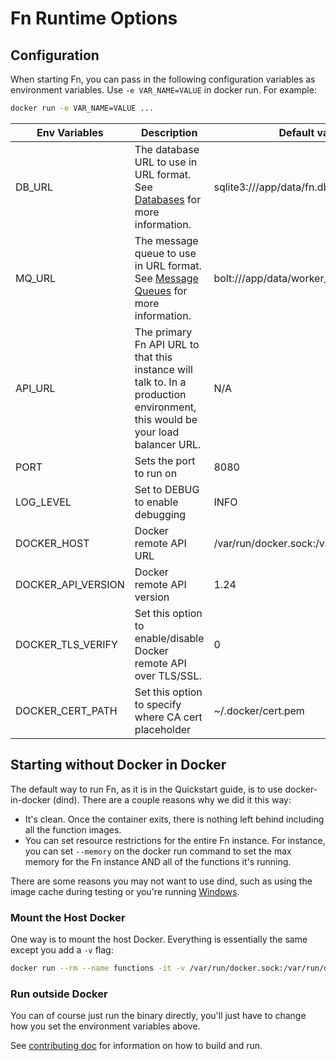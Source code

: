 # Fn Runtime Options

## Configuration

When starting Fn, you can pass in the following configuration variables as environment variables. Use `-e VAR_NAME=VALUE` in
docker run.  For example:

```sh
docker run -e VAR_NAME=VALUE ...
```

| Env Variables | Description | Default values |
| --------------|-------------|----------------|
| DB_URL | The database URL to use in URL format. See [Databases](databases/README.md) for more information. | sqlite3:///app/data/fn.db |
| MQ_URL | The message queue to use in URL format. See [Message Queues](mqs/README.md) for more information. | bolt:///app/data/worker_mq.db |
| API_URL | The primary Fn API URL to that this instance will talk to. In a production environment, this would be your load balancer URL. | N/A |
| PORT | Sets the port to run on | 8080 |
| LOG_LEVEL | Set to DEBUG to enable debugging | INFO |
| DOCKER_HOST | Docker remote API URL | /var/run/docker.sock:/var/run/docker.sock |
| DOCKER_API_VERSION | Docker remote API version | 1.24 |
| DOCKER_TLS_VERIFY | Set this option to enable/disable Docker remote API over TLS/SSL. | 0 |
| DOCKER_CERT_PATH | Set this option to specify where CA cert placeholder | ~/.docker/cert.pem |

## Starting without Docker in Docker

The default way to run Fn, as it is in the Quickstart guide, is to use docker-in-docker (dind). There are
a couple reasons why we did it this way:

* It's clean. Once the container exits, there is nothing left behind including all the function images.
* You can set resource restrictions for the entire Fn instance. For instance, you can set `--memory` on
the docker run command to set the max memory for the Fn instance AND all of the functions it's running.

There are some reasons you may not want to use dind, such as using the image cache during testing or you're running
[Windows](windows.md).

### Mount the Host Docker

One way is to mount the host Docker. Everything is essentially the same except you add a `-v` flag:

```sh
docker run --rm --name functions -it -v /var/run/docker.sock:/var/run/docker.sock -v $PWD/data:/app/data -p 8080:8080 fnproject/functions
```

### Run outside Docker

You can of course just run the binary directly, you'll just have to change how you set the environment variables above.

See [contributing doc](../CONTRIBUTING.md) for information on how to build and run.

